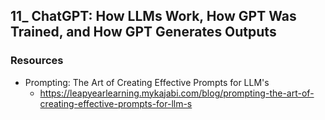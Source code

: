 ## 11_ ChatGPT: How LLMs Work, How GPT Was Trained, and How GPT Generates Outputs

### Resources
- Prompting: The Art of Creating Effective Prompts for LLM's
  - https://leapyearlearning.mykajabi.com/blog/prompting-the-art-of-creating-effective-prompts-for-llm-s